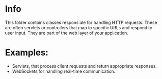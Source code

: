# Info
This folder contains classes responsible for handling HTTP requests. These are often servlets or controllers that map to specific URLs and respond to user input. They are part of the web layer of your application.

# Examples:
- Servlets, that process client requests and return appropriate responses.
- WebSockets for handling real-time communication.